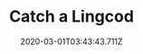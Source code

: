 ---
templateKey: blog-post
featuredpost: false
date: 2020-03-01T03:43:43.711Z
featuredimage: /img/quest_bg6.png
imgBg: quest_bg6
title: Catch a Lingcod
description: Willy is challenging you to catch a Lingcod.
reward: 550 & 1 Friendship heart
tags:
  - Mail
  - winter
  - Winter 13 Year 2
  - Willy
  - Lingcod
---